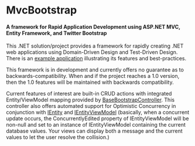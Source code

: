 # MvcBootstrap
#### A framework for Rapid Application Development using ASP.NET MVC, Entity Framework, and Twitter Bootstrap

This .NET solution/project provides a framework for rapidly creating .NET web applications using Domain-Driven Design and Test-Driven 
Design.  There is an [example application](https://github.com/carlgieringer/MvcBootstrap.ExampleApp) illustrating its features and
best-practices.

This framework is in development and currently offers no guarantee as to backwards-compatibility.  When and if the project reaches a 1.0
version, then the 1.0 features will be maintained with backwards compatibility.

Current features of interest are built-in CRUD actions with integrated Entity/ViewModel mapping provided by 
[BaseBootstrapController](https://github.com/carlgieringer/MvcBootstrap/blob/master/MvcBootstrap/Web/Mvc/Controllers/BootstrapControllerBase.cs).
This controller also offers automated support for Optimistic Concurrency in conjunction with 
[IEntity](https://github.com/carlgieringer/MvcBootstrap/blob/master/MvcBootstrap/Models/IEntity.cs) and 
[IEntityViewModel](https://github.com/carlgieringer/MvcBootstrap/blob/master/MvcBootstrap/ViewModels/IEntityViewModel.cs)
(basically, when a concurrent update occurs, the ConcurrentlyEdited property of IEntityViewModel will be non-null and set
to an instance of IEntityViewModel containing the current database values.  Your views can display both a message and 
the current values to let the user resolve the collision.)
